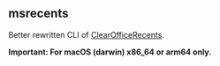 ## msrecents

Better rewritten CLI of [ClearOfficeRecents](https://github.com/kenf1/ClearOfficeRecents/tree/main/Go).

__Important: For macOS (darwin) x86_64 or arm64 only.__